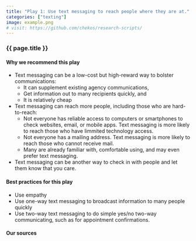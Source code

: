 ```yaml
---
title: "Play 1: Use text messaging to reach people where they are at."
categories: ["texting"]
image: example.png
# visit: https://github.com/chekos/research-scripts/
---
```


### {{ page.title }}

#### Why we recommend this play
* Text messaging can be a low-cost but high-reward way to bolster communications:
  - It can supplement existing agency communications,
  - Get information out to many recipients quickly, and
  - It is relatively cheap
* Text messaging can reach more people, including those who are hard-to-reach:
  - Not everyone has reliable access to computers or smartphones to check websites, email, or mobile apps. Text messaging is more likely to reach those who have limmited technology access.
  - Not everyone has a mailing address. Text messaging is more likely to reach those who cannot receive mail.
  - Many are already familiar with, comfortable using, and may even prefer text messaging.
* Text messaging can be another way to check in with people and let them know that you care.

#### Best practices for this play
* Use empathy
* Use one-way text messaging to broadcast information to many people quickly
* Use two-way text messaging to do simple yes/no two-way communicating, such as for appointment confirmations.

#### Our sources